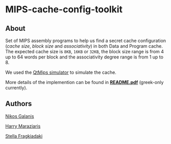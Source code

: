 # MIPS-cache-config-toolkit

## About

Set of MIPS assembly programs to help us find a secret cache configuration (*cache size*, *block size* and *associativity*) in both Data and Program cache. The expected cache size is `8KB`, `16KB` or `32KB`, the block size range is from 4 up to 64 words per block and the associativity degree range is from 1 up to 8.

We used the [QtMips simulator](https://github.com/cvut/QtMips) to simulate the cache.
 
More details of the implemention can be found in **[README.pdf](https://github.com/cmaraziaris/MIPS-cache-config-toolkit/blob/master/README.pdf)** (greek-only currently).

## Authors

[Nikos Galanis](https://github.com/nikosgalanis)

[Harry Maraziaris](https://github.com/cmaraziaris)

[Stella Fragkiadaki](https://github.com/stelloop)
